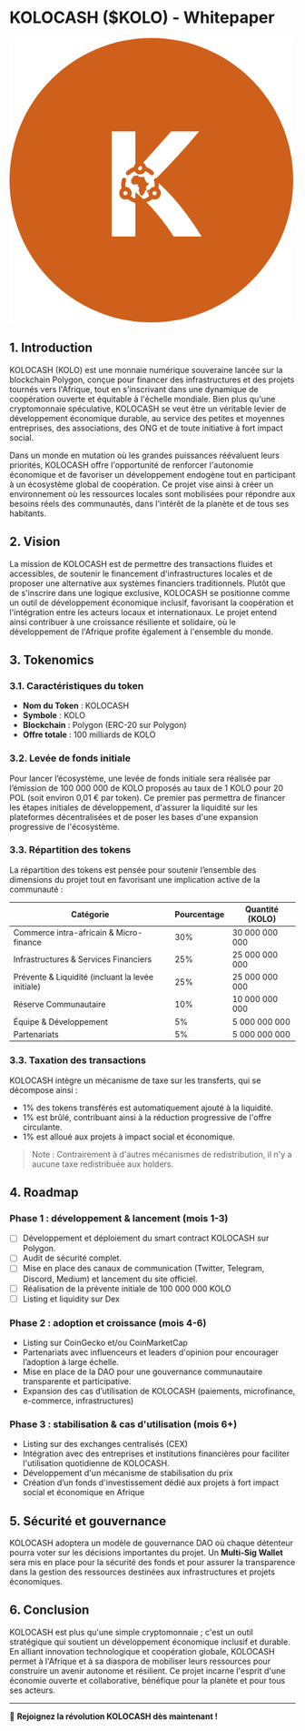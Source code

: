 # KOLOCASH ($KOLO) - Whitepaper

![Kolocash logo](./images/logo.png)

## 1. Introduction

KOLOCASH (KOLO) est une monnaie numérique souveraine lancée sur la blockchain Polygon, conçue pour financer des infrastructures et des projets tournés vers l'Afrique, tout en s'inscrivant dans une dynamique de coopération ouverte et équitable à l'échelle mondiale. Bien plus qu'une cryptomonnaie spéculative, KOLOCASH se veut être un véritable levier de développement économique durable, au service des petites et moyennes entreprises, des associations, des ONG et de toute initiative à fort impact social.

Dans un monde en mutation où les grandes puissances réévaluent leurs priorités, KOLOCASH offre l'opportunité de renforcer l'autonomie économique et de favoriser un développement endogène tout en participant à un écosystème global de coopération. Ce projet vise ainsi à créer un environnement où les ressources locales sont mobilisées pour répondre aux besoins réels des communautés, dans l'intérêt de la planète et de tous ses habitants.

## 2. Vision

La mission de KOLOCASH est de permettre des transactions fluides et accessibles, de soutenir le financement d'infrastructures locales et de proposer une alternative aux systèmes financiers traditionnels. Plutôt que de s'inscrire dans une logique exclusive, KOLOCASH se positionne comme un outil de développement économique inclusif, favorisant la coopération et l'intégration entre les acteurs locaux et internationaux. Le projet entend ainsi contribuer à une croissance résiliente et solidaire, où le développement de l'Afrique profite également à l'ensemble du monde.

## 3. Tokenomics

### 3.1. Caractéristiques du token

- **Nom du Token** : KOLOCASH
- **Symbole** : KOLO
- **Blockchain** : Polygon (ERC-20 sur Polygon)
- **Offre totale** : 100 milliards de KOLO

### 3.2. Levée de fonds initiale

Pour lancer l’écosystème, une levée de fonds initiale sera réalisée par l’émission de 100 000 000 de KOLO proposés au taux de 1 KOLO pour 20 POL (soit environ 0,01 € par token). Ce premier pas permettra de financer les étapes initiales de développement, d'assurer la liquidité sur les plateformes décentralisées et de poser les bases d'une expansion progressive de l'écosystème.

### 3.3. Répartition des tokens

La répartition des tokens est pensée pour soutenir l’ensemble des dimensions du projet tout en favorisant une implication active de la communauté :

| Catégorie                                         | Pourcentage | Quantité (KOLO) |
| ------------------------------------------------- | ----------- | --------------- |
| Commerce intra-africain & Micro-finance           | 30%         | 30 000 000 000  |
| Infrastructures & Services Financiers             | 25%         | 25 000 000 000  |
| Prévente & Liquidité (incluant la levée initiale) | 25%         | 25 000 000 000  |
| Réserve Communautaire                             | 10%         | 10 000 000 000  |
| Équipe & Développement                            | 5%          | 5 000 000 000   |
| Partenariats                                      | 5%          | 5 000 000 000   |

### 3.3. Taxation des transactions

KOLOCASH intègre un mécanisme de taxe sur les transferts, qui se décompose ainsi :

- 1% des tokens transférés est automatiquement ajouté à la liquidité.
- 1% est brûlé, contribuant ainsi à la réduction progressive de l'offre circulante.
- 1% est alloué aux projets à impact social et économique.

> Note : Contrairement à d'autres mécanismes de redistribution, il n'y a aucune taxe redistribuée aux holders.

## 4. Roadmap

### **Phase 1 : développement & lancement (mois 1-3)**

- [ ] Développement et déploiement du smart contract KOLOCASH sur Polygon.
- [ ] Audit de sécurité complet.
- [ ] Mise en place des canaux de communication (Twitter, Telegram, Discord, Medium) et lancement du site officiel.
- [ ] Réalisation de la prévente initiale de 100 000 000 KOLO
- [ ] Listing et liquidity sur Dex

### **Phase 2 : adoption et croissance (mois 4-6)**

- Listing sur CoinGecko et/ou CoinMarketCap
- Partenariats avec influenceurs et leaders d'opinion pour encourager l’adoption à large échelle.
- Mise en place de la DAO pour une gouvernance communautaire transparente et participative.
- Expansion des cas d’utilisation de KOLOCASH (paiements, microfinance, e-commerce, infrastructures)

### **Phase 3 : stabilisation & cas d'utilisation (mois 6+)**

- Listing sur des exchanges centralisés (CEX)
- Intégration avec des entreprises et institutions financières pour faciliter l'utilisation quotidienne de KOLOCASH.
- Développement d'un mécanisme de stabilisation du prix
- Création d’un fonds d'investissement dédié aux projets à fort impact social et économique en Afrique

## 5. Sécurité et gouvernance

KOLOCASH adoptera un modèle de gouvernance DAO où chaque détenteur pourra voter sur les décisions importantes du projet. Un **Multi-Sig Wallet** sera mis en place pour la sécurité des fonds et pour assurer la transparence dans la gestion des ressources destinées aux infrastructures et projets économiques.

## 6. Conclusion

KOLOCASH est plus qu'une simple cryptomonnaie ; c'est un outil stratégique qui soutient un développement économique inclusif et durable. En alliant innovation technologique et coopération globale, KOLOCASH permet à l'Afrique et à sa diaspora de mobiliser leurs ressources pour construire un avenir autonome et résilient. Ce projet incarne l'esprit d'une économie ouverte et collaborative, bénéfique pour la planète et pour tous ses acteurs.

---

📢 **Rejoignez la révolution KOLOCASH dès maintenant !**
